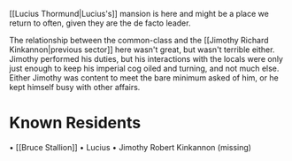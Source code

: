 [[Lucius Thormund|Lucius's]] mansion is here and might be a place we return to often, given they are the de facto leader.

The relationship between the common-class and the [[Jimothy Richard Kinkannon|previous sector]] here wasn't great, but wasn't terrible either. Jimothy performed his duties, but his interactions with the locals were only just enough to keep his imperial cog oiled and turning, and not much else. Either Jimothy was content to meet the bare minimum asked of him, or he kept himself busy with other affairs.

# Known Residents
• [[Bruce Stallion]]
• Lucius
• Jimothy Robert Kinkannon (missing)